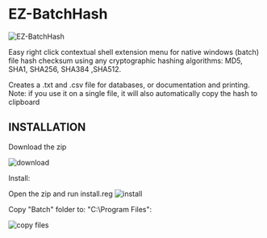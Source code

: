 # EZ-BatchHash #
![EZ-BatchHash](https://i.imgur.com/EGR93cj.gif)

Easy right click contextual shell extension menu for native windows (batch) file hash checksum using any cryptographic hashing algorithms: MD5, SHA1, SHA256, SHA384 ,SHA512.

Creates a .txt and .csv file for databases, or documentation and printing.
Note: if you use it on a single file, it will also automatically copy the hash to clipboard





## INSTALLATION ##

Download the zip

![download](https://i.imgur.com/d0RSsDK.gif)

Install:

Open the zip and run install.reg
![install](https://i.imgur.com/w22mlxG.gif)

Copy "Batch" folder to: "C:\Program Files":

![copy files](https://i.imgur.com/fNSFcdg.gif)
